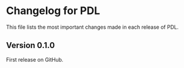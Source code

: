 # Changelog for PDL

This file lists the most important changes made in each release of PDL.

## Version 0.1.0

First release on GitHub.
